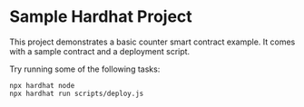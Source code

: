 # Sample Hardhat Project

This project demonstrates a basic counter smart contract example. It comes with a sample contract and a deployment script.

Try running some of the following tasks:

```shell
npx hardhat node
npx hardhat run scripts/deploy.js 
```
